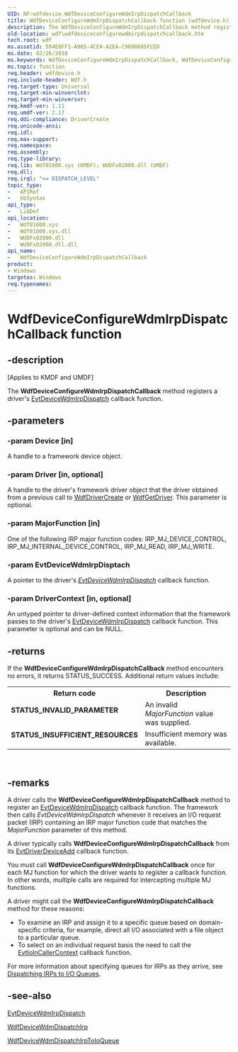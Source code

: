 ```yaml
---
UID: NF:wdfdevice.WdfDeviceConfigureWdmIrpDispatchCallback
title: WdfDeviceConfigureWdmIrpDispatchCallback function (wdfdevice.h)
description: The WdfDeviceConfigureWdmIrpDispatchCallback method registers a driver's EvtDeviceWdmIrpDispatch callback function.
old-location: wdf\wdfdeviceconfigurewdmirpdispatchcallback.htm
tech.root: wdf
ms.assetid: 594E0FF1-A965-4CE4-A2EA-C9098685FCED
ms.date: 02/26/2018
ms.keywords: WdfDeviceConfigureWdmIrpDispatchCallback, WdfDeviceConfigureWdmIrpDispatchCallback method, kmdf.wdfdeviceconfigurewdmirpdispatchcallback, wdf.wdfdeviceconfigurewdmirpdispatchcallback, wdfdevice/WdfDeviceConfigureWdmIrpDispatchCallback
ms.topic: function
req.header: wdfdevice.h
req.include-header: Wdf.h
req.target-type: Universal
req.target-min-winverclnt: 
req.target-min-winversvr: 
req.kmdf-ver: 1.11
req.umdf-ver: 2.17
req.ddi-compliance: DriverCreate
req.unicode-ansi: 
req.idl: 
req.max-support: 
req.namespace: 
req.assembly: 
req.type-library: 
req.lib: Wdf01000.sys (KMDF); WUDFx02000.dll (UMDF)
req.dll: 
req.irql: "<= DISPATCH_LEVEL"
topic_type:
-	APIRef
-	kbSyntax
api_type:
-	LibDef
api_location:
-	Wdf01000.sys
-	Wdf01000.sys.dll
-	WUDFx02000.dll
-	WUDFx02000.dll.dll
api_name:
-	WdfDeviceConfigureWdmIrpDispatchCallback
product:
- Windows
targetos: Windows
req.typenames: 
---
```


# WdfDeviceConfigureWdmIrpDispatchCallback function


## -description


<p class="CCE_Message">[Applies to KMDF and UMDF]</p>

The <b>WdfDeviceConfigureWdmIrpDispatchCallback</b> method registers a driver's <a href="https://msdn.microsoft.com/C6BED59F-066E-42F6-86AE-B0423E0E847F">EvtDeviceWdmIrpDispatch</a> callback function.


## -parameters




### -param Device [in]

A handle to a framework device object.


### -param Driver [in, optional]

A handle to the driver's framework driver object that the driver obtained from a previous call to <a href="https://msdn.microsoft.com/library/windows/hardware/ff547175">WdfDriverCreate</a> or <a href="https://msdn.microsoft.com/library/windows/hardware/ff547336">WdfGetDriver</a>.  This parameter is optional.


### -param MajorFunction [in]

One of the following IRP major function codes: IRP_MJ_DEVICE_CONTROL, IRP_MJ_INTERNAL_DEVICE_CONTROL, IRP_MJ_READ, IRP_MJ_WRITE.


### -param EvtDeviceWdmIrpDisptach

<p>A pointer to the driver's <a href="https://msdn.microsoft.com/library/Hh406404(v=VS.85).aspx"><i>EvtDeviceWdmIrpDispatch</i></a> callback function.</p>


### -param DriverContext [in, optional]

An untyped pointer to driver-defined context information that the framework passes to the driver's <a href="https://msdn.microsoft.com/C6BED59F-066E-42F6-86AE-B0423E0E847F">EvtDeviceWdmIrpDispatch</a> callback function. This parameter is optional and can be NULL.


## -returns



If the <b>WdfDeviceConfigureWdmIrpDispatchCallback</b> method encounters no errors, it returns STATUS_SUCCESS. Additional return values include:

<table>
<tr>
<th>Return code</th>
<th>Description</th>
</tr>
<tr>
<td width="40%">
<dl>
<dt><b>STATUS_INVALID_PARAMETER</b></dt>
</dl>
</td>
<td width="60%">
An invalid <i>MajorFunction</i> value was supplied.

</td>
</tr>
<tr>
<td width="40%">
<dl>
<dt><b>STATUS_INSUFFICIENT_RESOURCES</b></dt>
</dl>
</td>
<td width="60%">
Insufficient memory was available.

</td>
</tr>
</table>
 




## -remarks



A driver calls the <b>WdfDeviceConfigureWdmIrpDispatchCallback</b> method to register an <a href="https://msdn.microsoft.com/C6BED59F-066E-42F6-86AE-B0423E0E847F">EvtDeviceWdmIrpDispatch</a> callback function. The framework then calls <i>EvtDeviceWdmIrpDispatch</i> whenever it receives an I/O request packet (IRP) containing an IRP major function code that matches the <i>MajorFunction</i> parameter of this method.

A driver typically calls <b>WdfDeviceConfigureWdmIrpDispatchCallback</b> from its <a href="https://msdn.microsoft.com/b20db029-ee2c-4fb1-bd69-ccd2e37fdc9a">EvtDriverDeviceAdd</a> callback function.

You must call <b>WdfDeviceConfigureWdmIrpDispatchCallback</b> once for each MJ function for which the driver wants to register a callback function. In other words, multiple calls are required for intercepting multiple MJ functions.

A driver might call the <b>WdfDeviceConfigureWdmIrpDispatchCallback</b> method for these reasons:<ul>
<li>To examine an IRP and assign it to  a specific queue based on domain-specific criteria, for example, direct all I/O associated with a file object to a particular queue.</li>
<li>To select on an individual request basis the need to call the <a href="https://msdn.microsoft.com/b8bcea29-e404-490e-9d0c-02c96a5690ab">EvtIoInCallerContext</a> callback function.</li>
</ul>


 For more information about specifying queues for IRPs as they arrive, see <a href="https://docs.microsoft.com/windows-hardware/drivers/wdf/dispatching-irps-to-i-o-queues">Dispatching IRPs to I/O Queues</a>.




## -see-also




<a href="https://msdn.microsoft.com/C6BED59F-066E-42F6-86AE-B0423E0E847F">EvtDeviceWdmIrpDispatch</a>



<a href="https://msdn.microsoft.com/library/windows/hardware/hh451100">WdfDeviceWdmDispatchIrp</a>



<a href="https://msdn.microsoft.com/library/windows/hardware/hh451105">WdfDeviceWdmDispatchIrpToIoQueue</a>
 

 

